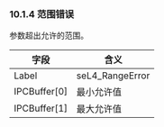 ### 10.1.4  范围错误

参数超出允许的范围。

字段 | 含义
--- | ---
Label | seL4_RangeError
IPCBuffer[0] | 最小允许值
IPCBuffer[1] | 最大允许值
